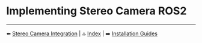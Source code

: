 # Implementing Stereo Camera ROS2

---

⬅️ [Stereo Camera Integration](04_stereo_cam.md) | 🔝 [Index](README.md) | ➡️ [Installation Guides](05_installations.md)
